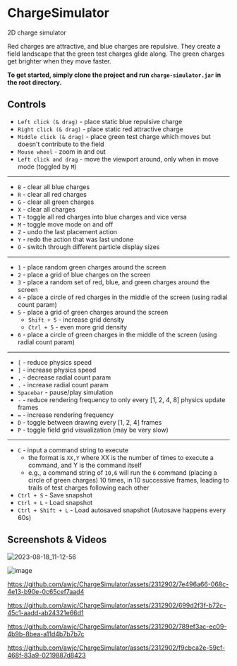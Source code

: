 # ChargeSimulator
2D charge simulator

Red charges are attractive, and blue charges are repulsive. They create a field landscape that the green test charges glide along. 
The green charges get brighter when they move faster.

**To get started, simply clone the project and run `charge-simulator.jar` in the root directory.**

## Controls
- `Left click (& drag)` - place static blue repulsive charge
- `Right click (& drag)` - place static red attractive charge
- `Middle click (& drag)` - place green test charge which moves but doesn't contribute to the field
- `Mouse wheel` - zoom in and out
- `Left click and drag` - move the viewport around, only when in move mode (toggled by `M`)
---
- `B` - clear all blue charges
- `R` - clear all red charges
- `G` - clear all green charges
- `X` - clear all charges
- `T` - toggle all red charges into blue charges and vice versa
- `M` - toggle move mode on and off
- `Z` - undo the last placement action
- `Y` - redo the action that was last undone
- `O` - switch through different particle display sizes
---
- `1` - place random green charges around the screen
- `2` - place a grid of blue charges on the screen
- `3` - place a random set of red, blue, and green charges around the screen
- `4` - place a circle of red charges in the middle of the screen (using radial count param)
- `5` - place a grid of green charges around the screen
  - `Shift + 5` - increase grid density
  - `Ctrl + 5` - even more grid density
- `6` - place a circle of green charges in the middle of the screen (using radial count param)
---
- `[` - reduce physics speed
- `]` - increase physics speed
- `,` - decrease radial count param
- `.` - increase radial count param
- `Spacebar` - pause/play simulation
- `-` - reduce rendering frequency to only every [1, 2, 4, 8] physics update frames
- `=` - increase rendering frequency
- `D` - toggle between drawing every [1, 2, 4] frames
- `P` - toggle field grid visualization (may be very slow)
---
- `C` - input a command string to execute
  - the format is `XX,Y` where XX is the number of times to execute a command, and Y is the command itself
  - e.g., a command string of `10,6` will run the `6` command (placing a circle of green charges) 10 times, in 10 successive frames, leading to trails of test charges following each other
- `Ctrl + S` - Save snapshot
- `Ctrl + L` - Load snapshot
- `Ctrl + Shift + L` - Load autosaved snapshot (Autosave happens every 60s)



## Screenshots & Videos

![2023-08-18_11-12-56](https://github.com/awjc/ChargeSimulator/assets/2312902/2b070438-a6bd-40e5-a0f4-394abd61da40)

![image](https://github.com/awjc/ChargeSimulator/assets/2312902/f752161a-ddac-4859-887d-c781767b2553)

https://github.com/awjc/ChargeSimulator/assets/2312902/7e496a66-068c-4e13-b90e-0c65cef7aad4

https://github.com/awjc/ChargeSimulator/assets/2312902/699d2f3f-b72c-45c1-aadd-ab24321e66d1

https://github.com/awjc/ChargeSimulator/assets/2312902/789ef3ac-ec09-4b9b-8bea-a11d4b7b7b7c

https://github.com/awjc/ChargeSimulator/assets/2312902/f9cbca2e-59cf-468f-83a9-0219887d8423

